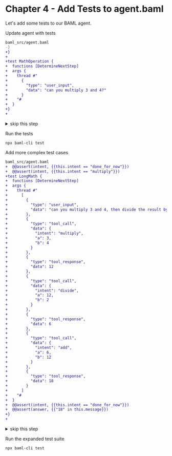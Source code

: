 # Chapter 4 - Add Tests to agent.baml

Let's add some tests to our BAML agent.

Update agent with tests

```diff
baml_src/agent.baml
-}
+}
+
+test MathOperation {
+  functions [DetermineNextStep]
+  args {
+    thread #"
+      {
+        "type": "user_input",
+        "data": "can you multiply 3 and 4?"
+      }
+    "#
+  }
+}
+
```

<details>
<summary>skip this step</summary>

    cp ./walkthrough/04-agent.baml baml_src/agent.baml

</details>

Run the tests

    npx baml-cli test

Add more complex test cases

```diff
baml_src/agent.baml
+  @@assert(intent, {{this.intent == "done_for_now"}})
+  @@assert(intent, {{this.intent == "multiply"}})
+test LongMath {
+  functions [DetermineNextStep]
+  args {
+    thread #"
+      [
+        {
+          "type": "user_input",
+          "data": "can you multiply 3 and 4, then divide the result by 2 and then add 12 to that result?"
+        },
+        {
+          "type": "tool_call",
+          "data": {
+            "intent": "multiply",
+            "a": 3,
+            "b": 4
+          }
+        },
+        {
+          "type": "tool_response",
+          "data": 12
+        },
+        {
+          "type": "tool_call", 
+          "data": {
+            "intent": "divide",
+            "a": 12,
+            "b": 2
+          }
+        },
+        {
+          "type": "tool_response",
+          "data": 6
+        },
+        {
+          "type": "tool_call",
+          "data": {
+            "intent": "add", 
+            "a": 6,
+            "b": 12
+          }
+        },
+        {
+          "type": "tool_response",
+          "data": 18
+        }
+      ]
+    "#
+  }
+  @@assert(intent, {{this.intent == "done_for_now"}})
+  @@assert(answer, {{"18" in this.message}})
+}
+
```

<details>
<summary>skip this step</summary>

    cp ./walkthrough/04c-agent.baml baml_src/agent.baml

</details>

Run the expanded test suite

    npx baml-cli test

